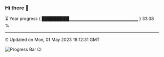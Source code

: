 ### Hi there 👋

⏳ Year progress { █████████▁▁▁▁▁▁▁▁▁▁▁▁▁▁▁▁▁▁▁▁▁ } 33.08 %

---

⏰ Updated on Mon, 01 May 2023 18:12:31 GMT

![Progress Bar CI](https://github.com/liununu/liununu/workflows/Progress%20Bar%20CI/badge.svg)
